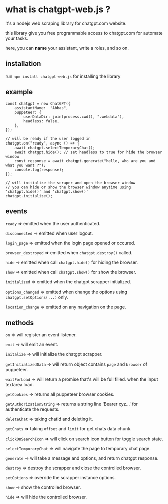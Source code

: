 
# what is chatgpt-web.js ?

it's a nodejs web scraping library for chatgpt.com website.

this library give you free programmable access to chatgpt.com for automate your tasks.

here, you can **name** your assistant, write a roles, and so on.

  

## installation

run `npm install chatgpt-web.js` for installing the library

  

## example

```
const chatgpt = new ChatGPT({
	assistantName:  "Abbas",
	puppeteer: {
		userDataDir: join(process.cwd(), ".webdata"),
		headless: false,
	},
});

// will be ready if the user logged in
chatgpt.on("ready", async () => {
	await chatgpt.selectTemporaryChat();
	await chatgpt.hide(); // set headless to true for hide the browser window
	const response = await chatgpt.generate("hello, who are you and what you want ?");
	console.log(response);
});

// will initialize the scraper and open the browser window
// you can hide or show the browser window anytime using 'chatgpt.hide()' and 'chatgpt.show()'
chatgpt.initialize();
```

## events
`ready` => emitted when the user authenticated.

`disconnected` => emitted when user logout.

`login_page` => emitted when the login page opened or occured.

`browser_destroyed` => emitted when `chatgpt.destroy()` called.

`hide` => emitted when call `chatgpt.hide()` for hiding the browser.

`show` => emitted when call `chatgpt.show()` for show the browser.

`initialized` => emitted when the chatgpt scrapper initialized.

`options_changed` => emitted when change the options using `chatgpt.setOptions(...)` only.

`location_change` => emitted on any navigation on the page.


## methods
`on` => will register an event listener.

`emit` => will emit an event.

`initalize` => will initialize the chatgpt scrapper.

`getInitializedData` => will return object contains `page` and `browser` of puppeteer.

`waitForLoad` => will return a promise that's will be full filled. when the input textarea load.

`getCookies` => returns all puppeteer browser cookies.

`getAuthorizationString` => returns a string line 'Bearer xyz...' for authenticate the requests.

`deleteChat` => taking chatId and deleting it.

`getChats` => taking `offset` and `limit` for get chats data chunk.

`clickOnSearchIcon` => will click on search icon button for toggle search state.

`selectTemporaryChat` => will navigate the page to temporary chat page.

`generate` => will take a message and options, and return chatgpt response.

`destroy` => destroy the scrapper and close the controlled browser.

`setOptions` => override the scrapper instance options.

`show` => show the controlled browser.

`hide` => will hide the controlled browser.
